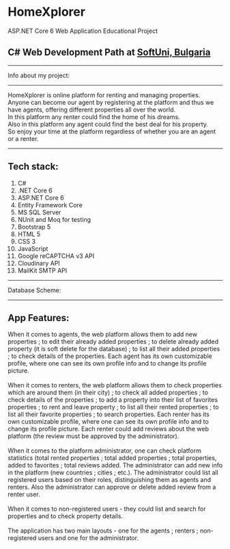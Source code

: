 # HomeXplorer

<p>ASP.NET Core 6 Web Application Educational Project</p>

<h2>C# Web Development Path at <a href="https://softuni.bg/" target="_blank">SoftUni, Bulgaria</a></h2>

<hr />

Info about my project:
<hr />

HomeXplorer is online platform for renting and managing properties. 
<br/> Anyone can become our agent by registering at the platform and thus we have agents, offering different properties all over the world.
<br /> In this platform any renter could find the home of his dreams.
<br /> Also in this platform any agent could find the best deal for his property.
<br /> So enjoy your time at the platform regardless of whether you are an agent or a renter.

<hr />

<h2>Tech stack:</h2>
<ol>
  <li>C#</li>
  <li>.NET Core 6</li>
  <li>ASP.NET Core 6</li>
  <li>Entity Framework Core</li>
  <li>MS SQL Server</li>
  <li>NUnit and Moq for testing</li>
  <li>Bootstrap 5</li>
  <li>HTML 5</li>
  <li>CSS 3</li>
  <li>JavaScript</li>
  <li>Google reCAPTCHA v3 API</li>
  <li>Cloudinary API</li>
  <li>MailKit SMTP API</li>
</ol>

<hr />
<p>Database Scheme: </p>

<hr />
<h2>App Features:</h2>
When it comes to agents, the web platform allows them to add new properties ; to edit their already added properties ; to delete already added property (it is soft delete for the database) ; to list all their added properties ; to check details of the properties. Each agent has its own customizable profile, where one can see its own profile info and to change its profile picture.
<br/>
<br/>
When it comes to renters, the web platform allows them to check properties which are around them (in their city) ; to check all added properties ; to check details of the properties ; to add a property into their list of favorites properties ; to rent and leave property ; to list all their rented properties ; to list all their favorite properties ; to search properties. Each renter has its own customizable profile, where one can see its own profile info and to change its profile picture. Each renter could add reviews about the web platform (the review must be approved by the administrator).
<br/>
<br/>
When it comes to the platform administrator, one can check platform statistics (total rented properties ; total added properties ; total properties, added to favorites ; total reviews added. The administrator can add new info in the platform (new countries ; cities ; etc.). The administrator could list all registered users based on their roles, distinguishing them as agents and renters.  Also the administrator can approve or delete added review from a renter user. 
<br/>
<br/>
When it comes to non-registered users - they could list and search for properties and to check property details.
<br/>
<br/>
The application has two main layouts - one for the agents ; renters ; non-registered users and one for the administrator.
